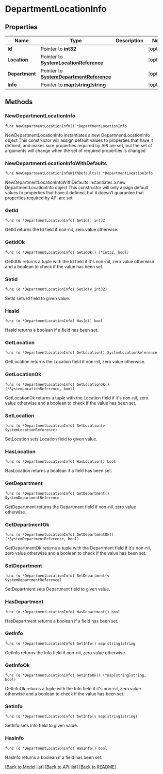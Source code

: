# DepartmentLocationInfo

## Properties

Name | Type | Description | Notes
------------ | ------------- | ------------- | -------------
**Id** | Pointer to **int32** |  | [optional] 
**Location** | Pointer to [**SystemLocationReference**](SystemLocationReference.md) |  | [optional] 
**Department** | Pointer to [**SystemDepartmentReference**](SystemDepartmentReference.md) |  | [optional] 
**Info** | Pointer to **map[string]string** |  | [optional] 

## Methods

### NewDepartmentLocationInfo

`func NewDepartmentLocationInfo() *DepartmentLocationInfo`

NewDepartmentLocationInfo instantiates a new DepartmentLocationInfo object
This constructor will assign default values to properties that have it defined,
and makes sure properties required by API are set, but the set of arguments
will change when the set of required properties is changed

### NewDepartmentLocationInfoWithDefaults

`func NewDepartmentLocationInfoWithDefaults() *DepartmentLocationInfo`

NewDepartmentLocationInfoWithDefaults instantiates a new DepartmentLocationInfo object
This constructor will only assign default values to properties that have it defined,
but it doesn't guarantee that properties required by API are set

### GetId

`func (o *DepartmentLocationInfo) GetId() int32`

GetId returns the Id field if non-nil, zero value otherwise.

### GetIdOk

`func (o *DepartmentLocationInfo) GetIdOk() (*int32, bool)`

GetIdOk returns a tuple with the Id field if it's non-nil, zero value otherwise
and a boolean to check if the value has been set.

### SetId

`func (o *DepartmentLocationInfo) SetId(v int32)`

SetId sets Id field to given value.

### HasId

`func (o *DepartmentLocationInfo) HasId() bool`

HasId returns a boolean if a field has been set.

### GetLocation

`func (o *DepartmentLocationInfo) GetLocation() SystemLocationReference`

GetLocation returns the Location field if non-nil, zero value otherwise.

### GetLocationOk

`func (o *DepartmentLocationInfo) GetLocationOk() (*SystemLocationReference, bool)`

GetLocationOk returns a tuple with the Location field if it's non-nil, zero value otherwise
and a boolean to check if the value has been set.

### SetLocation

`func (o *DepartmentLocationInfo) SetLocation(v SystemLocationReference)`

SetLocation sets Location field to given value.

### HasLocation

`func (o *DepartmentLocationInfo) HasLocation() bool`

HasLocation returns a boolean if a field has been set.

### GetDepartment

`func (o *DepartmentLocationInfo) GetDepartment() SystemDepartmentReference`

GetDepartment returns the Department field if non-nil, zero value otherwise.

### GetDepartmentOk

`func (o *DepartmentLocationInfo) GetDepartmentOk() (*SystemDepartmentReference, bool)`

GetDepartmentOk returns a tuple with the Department field if it's non-nil, zero value otherwise
and a boolean to check if the value has been set.

### SetDepartment

`func (o *DepartmentLocationInfo) SetDepartment(v SystemDepartmentReference)`

SetDepartment sets Department field to given value.

### HasDepartment

`func (o *DepartmentLocationInfo) HasDepartment() bool`

HasDepartment returns a boolean if a field has been set.

### GetInfo

`func (o *DepartmentLocationInfo) GetInfo() map[string]string`

GetInfo returns the Info field if non-nil, zero value otherwise.

### GetInfoOk

`func (o *DepartmentLocationInfo) GetInfoOk() (*map[string]string, bool)`

GetInfoOk returns a tuple with the Info field if it's non-nil, zero value otherwise
and a boolean to check if the value has been set.

### SetInfo

`func (o *DepartmentLocationInfo) SetInfo(v map[string]string)`

SetInfo sets Info field to given value.

### HasInfo

`func (o *DepartmentLocationInfo) HasInfo() bool`

HasInfo returns a boolean if a field has been set.


[[Back to Model list]](../README.md#documentation-for-models) [[Back to API list]](../README.md#documentation-for-api-endpoints) [[Back to README]](../README.md)


